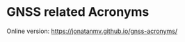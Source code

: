 # GNSS related Acronyms

Online version: <a href="https://jonatanmv.github.io/gnss-acronyms/">https://jonatanmv.github.io/gnss-acronyms/</a>

